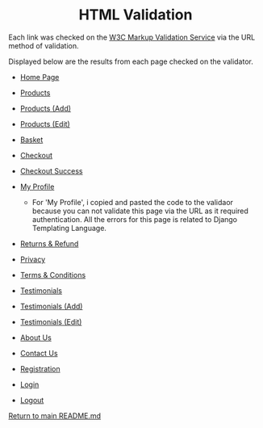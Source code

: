 <h1 align="center">HTML Validation</h1>

Each link was checked on the [W3C Markup Validation Service](https://validator.w3.org/) via the URL method of validation. 

Displayed below are the results from each page checked on the validator.

- [Home Page](https://github.com/adnanmuhtadi/milestone-project-4/blob/main/documentation/validation/resubmission-validation/html-validation-home-page.pdf)

- [Products](https://github.com/adnanmuhtadi/milestone-project-4/blob/main/documentation/validation/resubmission-validation/html-validation-products.pdf)

- [Products (Add)](https://github.com/adnanmuhtadi/milestone-project-4/blob/main/documentation/validation/resubmission-validation/html-validation-products-add.pdf)

- [Products (Edit)](https://github.com/adnanmuhtadi/milestone-project-4/blob/main/documentation/validation/resubmission-validation/html-validation-products-edit.pdf)

- [Basket](https://github.com/adnanmuhtadi/milestone-project-4/blob/main/documentation/validation/resubmission-validation/html-validation-basket.pdf)

- [Checkout](https://github.com/adnanmuhtadi/milestone-project-4/blob/main/documentation/validation/resubmission-validation/html-validation-checkout.pdf)

- [Checkout Success](https://github.com/adnanmuhtadi/milestone-project-4/blob/main/documentation/validation/resubmission-validation/html-validation-checkout-checkout-success.pdf)

- [My Profile](https://github.com/adnanmuhtadi/milestone-project-4/blob/main/documentation/validation/resubmission-validation/html-validation-profiles.pdf)
    - For 'My Profile', i copied and pasted the code to the validaor because you can not validate this page via the URL as it required authentication. All the errors for this page is related to Django Templating Language.

- [Returns & Refund](https://github.com/adnanmuhtadi/milestone-project-4/blob/main/documentation/validation/resubmission-validation/html-validation-refunds.pdf)

- [Privacy](https://github.com/adnanmuhtadi/milestone-project-4/blob/main/documentation/validation/resubmission-validation/html-validation-privacy.pdf)

- [Terms & Conditions](https://github.com/adnanmuhtadi/milestone-project-4/blob/main/documentation/validation/resubmission-validation/html-validation-terms.pdf)

- [Testimonials](https://github.com/adnanmuhtadi/milestone-project-4/blob/main/documentation/validation/resubmission-validation/html-validation-testimonials.pdf)

- [Testimonials (Add)](https://github.com/adnanmuhtadi/milestone-project-4/blob/main/documentation/validation/resubmission-validation/html-validation-testimonials-add.pdf)

- [Testimonials (Edit)]((https://github.com/adnanmuhtadi/milestone-project-4/blob/main/documentation/validation/resubmission-validation/html-validation-testimonials-edit.pdf))

- [About Us](https://github.com/adnanmuhtadi/milestone-project-4/blob/main/documentation/validation/resubmission-validation/html-validation-about.pdf)

- [Contact Us](https://github.com/adnanmuhtadi/milestone-project-4/blob/main/documentation/validation/resubmission-validation/html-validation-contact.pdf)

- [Registration](https://github.com/adnanmuhtadi/milestone-project-4/blob/main/documentation/validation/resubmission-validation/html-validation-registration.pdf)

- [Login](https://github.com/adnanmuhtadi/milestone-project-4/blob/main/documentation/validation/resubmission-validation/html-validation-login.pdf)

- [Logout](https://github.com/adnanmuhtadi/milestone-project-4/blob/main/documentation/validation/resubmission-validation/html-validation-logout.pdf)

[Return to main README.md](https://github.com/adnanmuhtadi/milestone-project-4)